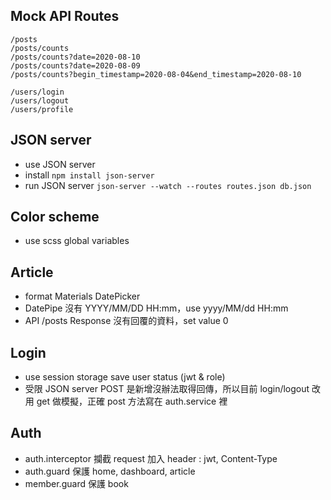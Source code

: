 ## Mock API Routes
```
/posts
/posts/counts
/posts/counts?date=2020-08-10
/posts/counts?date=2020-08-09
/posts/counts?begin_timestamp=2020-08-04&end_timestamp=2020-08-10

/users/login
/users/logout
/users/profile
```

## JSON server
* use JSON server
* install `npm install json-server`
* run JSON server `json-server --watch --routes routes.json db.json`

## Color scheme
* use scss global variables

## Article
* format Materials DatePicker
* DatePipe 沒有 YYYY/MM/DD HH:mm，use yyyy/MM/dd HH:mm
* API /posts Response 沒有回覆的資料，set value 0

## Login
* use session storage save user status (jwt & role)
* 受限 JSON server POST 是新增沒辦法取得回傳，所以目前 login/logout 改用 get 做模擬，正確 post 方法寫在 auth.service 裡

## Auth
* auth.interceptor 攔截 request 加入 header : jwt, Content-Type
* auth.guard 保護 home, dashboard, article
* member.guard 保護 book
